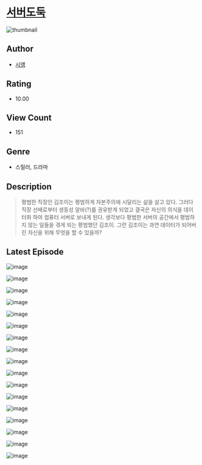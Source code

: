 # [서버도둑](https://comic.naver.com/challenge/list?titleId=810240)
![thumbnail](https://image-comic.pstatic.net/user_contents_data/challenge_comic/2023/05/23/283271/upload_3473457705173463141_480x623.jpeg)

## Author
- [시앵](https://comic.naver.com/artistTitle?id=283271)

## Rating
- 10.00

## View Count
- 151

## Genre
- 스릴러, 드라마

## Description
> 평범한 직장인 김조이는 평범하게 자본주의에 시달리는 삶을 살고 있다. 그러다 직장 선배로부터 생동성 알바(?)를 권유받게 되었고 결국은 자신의 의식을 데이터화 하여 컴퓨터 서버로 보내게 된다. 생각보다 평범한 서버의 공간에서 평범하지 않는 일들을 겪게 되는 평범했던 김조이. 그런 김조이는 과연 데이터가 되어버린 자신을 위해 무엇을 할 수 있을까?


## Latest Episode
![image](https://image-comic.pstatic.net/user_contents_data/challenge_comic/2023/05/23/283271/upload_3919086469325993315.jpeg)

![image](https://image-comic.pstatic.net/user_contents_data/challenge_comic/2023/05/23/283271/upload_7017560637909971555.jpeg)

![image](https://image-comic.pstatic.net/user_contents_data/challenge_comic/2023/05/23/283271/upload_3834878177406498865.jpeg)

![image](https://image-comic.pstatic.net/user_contents_data/challenge_comic/2023/05/23/283271/upload_3763151545025771108.jpeg)

![image](https://image-comic.pstatic.net/user_contents_data/challenge_comic/2023/05/23/283271/upload_3761124926072185392.jpeg)

![image](https://image-comic.pstatic.net/user_contents_data/challenge_comic/2023/05/23/283271/upload_3835149550636972088.jpeg)

![image](https://image-comic.pstatic.net/user_contents_data/challenge_comic/2023/05/23/283271/upload_3977858488405997922.jpeg)

![image](https://image-comic.pstatic.net/user_contents_data/challenge_comic/2023/05/23/283271/upload_3775483478416830563.jpeg)

![image](https://image-comic.pstatic.net/user_contents_data/challenge_comic/2023/05/23/283271/upload_3775813296840912952.jpeg)

![image](https://image-comic.pstatic.net/user_contents_data/challenge_comic/2023/05/23/283271/upload_3918524442807263801.jpeg)

![image](https://image-comic.pstatic.net/user_contents_data/challenge_comic/2023/05/23/283271/upload_7076952957540983395.jpeg)

![image](https://image-comic.pstatic.net/user_contents_data/challenge_comic/2023/05/23/283271/upload_3474301954110339377.jpeg)

![image](https://image-comic.pstatic.net/user_contents_data/challenge_comic/2023/05/23/283271/upload_7003158319862199396.jpeg)

![image](https://image-comic.pstatic.net/user_contents_data/challenge_comic/2023/05/23/283271/upload_7377803712856731748.jpeg)

![image](https://image-comic.pstatic.net/user_contents_data/challenge_comic/2023/05/23/283271/upload_4062639807063734329.jpeg)

![image](https://image-comic.pstatic.net/user_contents_data/challenge_comic/2023/05/23/283271/upload_7233172634663728432.jpeg)

![image](https://image-comic.pstatic.net/user_contents_data/challenge_comic/2023/05/23/283271/upload_4134640042551621733.jpeg)
